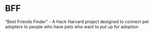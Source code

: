 # BFF
"Best Friends Finder" - A Hack Harvard project designed to connect pet adopters to people who have pets who want to put up for adoption

